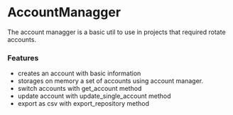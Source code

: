 # AccountManagger

The account managger is a basic util to use in projects that required rotate accounts.

### Features

- creates an account with basic information
- storages on memory a set of accounts using account manager.
- switch accounts with get_account method
- update account with update_single_account method
- export as csv with export_repository method
